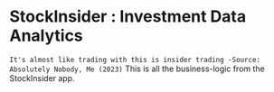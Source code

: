 # StockInsider : Investment Data Analytics
`It's almost like trading with this is insider trading -Source: Absolutely Nobody, Me (2023)`
This is all the business-logic from the StockInsider app. 
